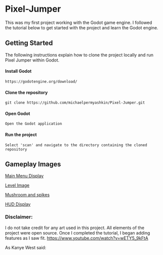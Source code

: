 # Pixel-Jumper
This was my first project working with the Godot game engine. I followed the tutorial below to get started with the project and learn the Godot engine. 

## Getting Started
The following instructions explain how to clone the project locally and run Pixel Jumper within Godot.

#### Install Godot 
```
https://godotengine.org/download/ 
```

#### Clone the repository
```
git clone https://github.com/michaelpermyashkin/Pixel-Jumper.git
```

#### Open Godot 
```
Open the Godot application
```

#### Run the project
```
Select 'scan' and navigate to the directory containing the cloned repository
```


## Gameplay Images
[Main Menu Display](/Images/MainMenu.png)

[Level Image](/Images/Level.png)

[Mushroom and spikes](/Images/Mushroom.png)

[HUD Display](/Images/HUD-Display)

### Disclaimer:
I do not take credit for any art used in this project. All elements of the project were open source. Once I completed the tutorial, I began adding features as I saw fit. 
https://www.youtube.com/watch?v=wETY5_9kFtA

As Kanye West said:

